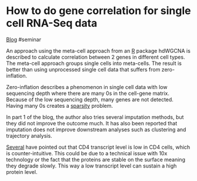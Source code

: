 # How to do gene correlation for single cell RNA-Seq data

[Blog](https://divingintogeneticsandgenomics.com/post/how-to-do-gene-correlation-for-single-cell-rnaseq-data-part-2-using-meta-cell/)
#seminar 

An approach using the meta-cell approach from an [R](R.md) package hdWGCNA is described to calculate correlation between 2 genes in different cell types. The meta-cell approach groups single cells into meta-cells. The result is better than using unprocessed single cell data that suffers from zero-inflation.

Zero-inflation describes a phenomenon in single cell data with low sequencing depth where there are many 0s in the cell-gene matrix. Because of the low sequencing depth, many genes are not detected. Having many 0s creates a [sparsity](Sparsity.md) problem.

In part 1 of the blog, the author also tries several imputation methods, but they did not improve the outcome much. It has also been reported that imputation does not improve downstream analyses such as clustering and trajectory analysis.

[Several](https://x.com/tangming2005/status/1501766040686108678) have pointed out that CD4 transcript level is low in CD4 cells, which is counter-intuitive. This could be due to a technical issue with 10x technology or the fact that the proteins are stable on the surface meaning they degrade slowly. This way a low transcript level can sustain a high protein level.